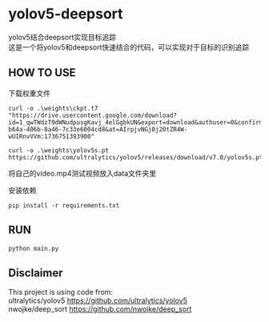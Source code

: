 # yolov5-deepsort
yolov5结合deepsort实现目标追踪<br>
这是一个将yolov5和deepsort快速结合的代码，可以实现对于目标的识别追踪<br>
## HOW TO USE
下载权重文件
```
curl -o .\weights\ckpt.t7 "https://drive.usercontent.google.com/download?id=1_qwTWdzT9dWNudpusgKavj_4elGgbkUN&export=download&authuser=0&confirm=t&uuid=9d009b8f-b64a-406b-8a46-7c33e6004cd8&at=AIrpjvNGj0j20tZR4W-wUIRnvVVm:1736751393900"
```
```
curl -o .\weights\yolov5s.pt https://github.com/ultralytics/yolov5/releases/download/v7.0/yolov5s.pt
```
将自己的video.mp4测试视频放入data文件夹里<br>

安装依赖
```
pip install -r requirements.txt
```
## RUN

```
python main.py
```
## Disclaimer
This project is using code from:<br>
ultralytics/yolov5 https://github.com/ultralytics/yolov5<br>
nwojke/deep_sort https://github.com/nwojke/deep_sort<br>
